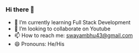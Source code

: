 ### Hi there 👋




- 🌱 I’m currently learning Full Stack Development
- 👯 I’m looking to collaborate on Youtube
- 📫 How to reach me: swayambhu43@gmail.com
- 😄 Pronouns: He/His


